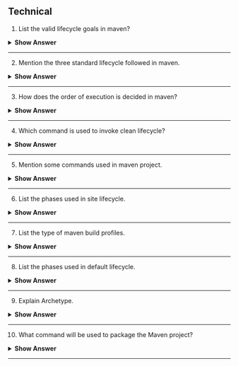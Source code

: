 ## Technical

1.  List the valid lifecycle goals in maven?

<details><summary><b> Show Answer </b></summary>

Here are some of the most important phases in the default build lifecycle:
 
  - `validate`: check if all information necessary for the build is available
  - `compile`: compile the source code
  - `test-compile`: compile the test source code
  - `test`: run unit tests
  - `package`: package compiled source code into the distributable format (jar, war, …)
  - `integration-test`: process and deploy the package if needed to run integration tests
  - `install`: install the package to a local repository
  - `deploy`: copy the package to the remote repository

</details>

---

2. Mention the three standard lifecycle followed in maven.

<details><summary><b> Show Answer</b></summary>

- clean
- default(or build)
- site

</details>

---

3. How does the order of execution is decided in maven?

<details><summary><b> Show Answer</b></summary>

- It depends on the order of which goals and phases invoked.
- Here clean and package are arguments of build phase , others are termed ad goals.
- **Example** : ` mvn clean dependency:copy-dependencies package`.
- Clean will be executed first then dependency and finally package will be executed.

</details>

---

4. Which command is used to invoke clean lifecycle?

<details><summary><b> Show Answer</b></summary>

- Clean lifecycle can be executed by running the command `mvn post-clean`.
- Which can be of following phases
    - `pre - clean`
    - `clean`
    - `post - clean`

</details>

---

5. Mention some commands used in maven project.

<details><summary><b> Show Answer</b></summary>

- `mvn compile`: used to compile the project’s source code.
- `mvn clean`: used to clean or remove all previous-build files generated.
- `mvn test`:used to run project testing steps.
- `mvn test-compile`:used to compile the code from the test source.
- `mvn install`:used to deploy the packaged WAR/JAR files storing them as classes in the local repository.
- `mvn package`:used to create packages or a project WAR or JAR file to be able to use a distributable format.
- `mvn deploy`:used after compilation, running project tests and project building.

</details>

---

6. List the phases used in site lifecycle.

<details><summary><b> Show Answer</b></summary>

- Pre site:process before generating the actual project site;
- Site: generate the site document of the project;
- Post site:the process required to complete site generation;
- Site deploy :deploy the generated site documents to the specified web server.

</details>

---

7. List the type of maven build profiles.

<details><summary><b> Show Answer</b></summary>

- `Per-User`:described in Maven settings.xml file.
- `Per Project`:described in pom.xml of the project.
- `Global`:described in the global Maven settings.xml file.

</details>

---

8. List the phases used in default lifecycle.

<details><summary><b> Show Answer</b></summary>

- Setup 
- Compilation 
- Testing
- Packaging 
- Integration Test 
- Release

</details>

---

9. Explain Archetype.

<details><summary><b> Show Answer</b></summary>

- It is a Maven plugin used to create a project structure as per its template.
- This command is used ` mvn archetype:generate ` to create a new project based on Archetype.

</details>

---

10. What command will be used to package the Maven project?

<details><summary><b> Show Answer</b></summary>
 
- `mvn - package` is used to package the project.

</details>

---

